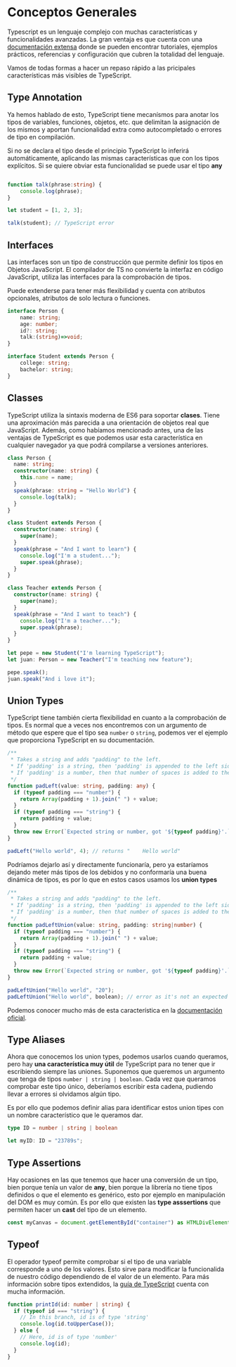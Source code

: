 # Conceptos Generales

Typescript es un lenguaje complejo con muchas características y funcionalidades avanzadas. La gran ventaja es que cuenta con una [documentación extensa](https://www.typescriptlang.org/docs/) donde se pueden encontrar tutoriales, ejemplos prácticos, referencias y configuración que cubren la totalidad del lenguaje.

Vamos de todas formas a hacer un repaso rápido a las pricipales características más visibles de TypeScript.

## Type Annotation

Ya hemos hablado de esto, TypeScript tiene mecanísmos para anotar los tipos de variables, funciones, objetos, etc. que delimitan la asignación de los mismos y aportan funcionalidad extra como autocompletado o errores de tipo en compilación.

Si no se declara el tipo desde el principio TypeScript lo inferirá automáticamente, aplicando las mismas características que con los tipos explícitos. Si se quiere obviar esta funcionalidad se puede usar el tipo **any**

```typescript

function talk(phrase:string) {
    console.log(phrase);
}

let student = [1, 2, 3];

talk(student); // TypeScript error
```

## Interfaces

Las interfaces son un tipo de construcción que permite definir los tipos en Objetos JavaScript. El compilador de TS no convierte la interfaz en código JavaScript, utiliza las interfaces para la comprobación de tipos. 

Puede extenderse para tener más flexibilidad y cuenta con atributos opcionales, atributos de solo lectura o funciones.

```typescript
interface Person {
    name: string;
    age: number;
    id?: string;
    talk:(string)=>void;
}

interface Student extends Person {
    college: string;
    bachelor: string;
}
```

## Classes

TypeScript utiliza la sintaxis moderna de ES6 para soportar **clases**. Tiene una aproximación más parecida a una orientación de objetos real que JavaScript. Además, como habíamos mencionado antes, una de las ventajas de TypeScript es que podemos usar esta característica en cualquier navegador ya que podrá compilarse a versiones anteriores.

```typescript
class Person {
  name: string;
  constructor(name: string) {
    this.name = name;
  }
  speak(phrase: string = "Hello World") {
    console.log(talk);
  }
}

class Student extends Person {
  constructor(name: string) {
    super(name);
  }
  speak(phrase = "And I want to learn") {
    console.log("I'm a student...");
    super.speak(phrase);
  }
}

class Teacher extends Person {
  constructor(name: string) {
    super(name);
  }
  speak(phrase = "And I want to teach") {
    console.log("I'm a teacher...");
    super.speak(phrase);
  }
}

let pepe = new Student("I'm learning TypeScript");
let juan: Person = new Teacher("I'm teaching new feature");

pepe.speak();
juan.speak("And i love it");

```

## Union Types

TypeScript tiene también cierta flexibilidad en cuanto a la comprobación de tipos. Es normal que a veces nos encontremos con un argumento de método que espere que el tipo sea `number` o `string`, podemos ver el ejemplo que proporciona TypeScript en su documentación.

```typescript
/**
 * Takes a string and adds "padding" to the left.
 * If 'padding' is a string, then 'padding' is appended to the left side.
 * If 'padding' is a number, then that number of spaces is added to the left side.
 */
function padLeft(value: string, padding: any) {
  if (typeof padding === "number") {
    return Array(padding + 1).join(" ") + value;
  }
  if (typeof padding === "string") {
    return padding + value;
  }
  throw new Error(`Expected string or number, got '${typeof padding}'.`);
}

padLeft("Hello world", 4); // returns "    Hello world"
```

Podríamos dejarlo así y directamente funcionaría, pero ya estaríamos dejando meter más tipos de los debidos y no conformaría una buena dinámica de tipos, es por lo que en estos casos usamos los **union types**

```typescript
/**
 * Takes a string and adds "padding" to the left.
 * If 'padding' is a string, then 'padding' is appended to the left side.
 * If 'padding' is a number, then that number of spaces is added to the left side.
 */
function padLeftUnion(value: string, padding: string|number) {
  if (typeof padding === "number") {
    return Array(padding + 1).join(" ") + value;
  }
  if (typeof padding === "string") {
    return padding + value;
  }
  throw new Error(`Expected string or number, got '${typeof padding}'.`);
}

padLeftUnion("Hello world", "20");
padLeftUnion("Hello world", boolean); // error as it's not an expected type
```

Podemos conocer mucho más de esta característica en la [documentación oficial](https://www.typescriptlang.org/docs/handbook/2/everyday-types.html#union-types).

## Type Aliases

Ahora que conocemos los union types, podemos usarlos cuando queramos, pero hay **una característica muy útil** de TypeScript para no tener que ir escribiendo siempre las uniones. Suponemos que queremos un argumento que tenga de tipos `number | string | boolean`. Cada vez que queramos comprobar este tipo único, deberíamos escribir esta cadena, pudiendo llevar a errores si olvidamos algún tipo.

Es por ello que podemos definir alias para identificar estos union tipes con un nombre característico que le queramos dar.

```typescript
type ID = number | string | boolean

let myID: ID = "23789s";
```

## Type Assertions

Hay ocasiones en las que tenemos que hacer una conversión de un tipo, bien porque tenía un valor de **any**, bien porque la librería no tiene tipos definidos o que el elemento es genérico, esto por ejemplo en manipulación del DOM es muy común. Es por ello que existen las **type asssertions** que permiten hacer un **cast** del tipo de un elemento.

```typescript
const myCanvas = document.getElementById("container") as HTMLDivElement;
```

## Typeof

El operador typeof permite comprobar si el tipo de una variable corresponde a uno de los valores. Esto sirve para modificar la funcionalida de nuestro código dependiendo de el valor de un elemento. Para más información sobre tipos extendidos, la [guía de TypeScript](https://www.typescriptlang.org/docs/handbook/2/types-from-types.html) cuenta con mucha información.

```typescript
function printId(id: number | string) {
  if (typeof id === "string") {
    // In this branch, id is of type 'string'
    console.log(id.toUpperCase());
  } else {
    // Here, id is of type 'number'
    console.log(id);
  }
}
```
